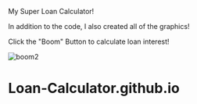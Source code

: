 My Super Loan Calculator! 

In addition to the code, I also created all of the graphics! 

Click the "Boom" Button to calculate loan interest!


![boom2](https://user-images.githubusercontent.com/62685988/112189566-5e2eb380-8bc1-11eb-827f-4cb9670c16ef.png)



# Loan-Calculator.github.io
